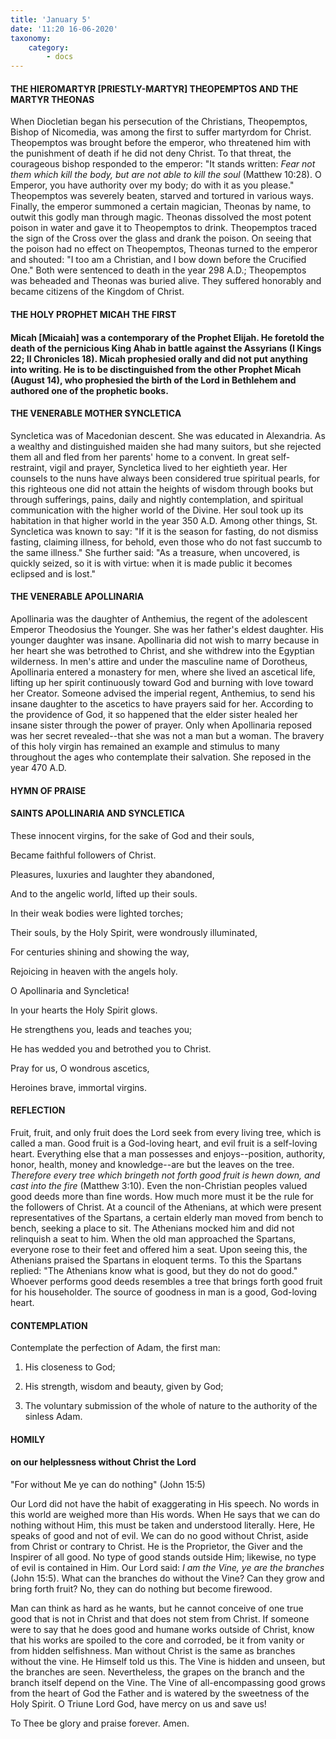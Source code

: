 ```yaml
---
title: 'January 5'
date: '11:20 16-06-2020'
taxonomy:
    category:
        - docs
---
```


#### THE HIEROMARTYR [PRIESTLY-MARTYR] THEOPEMPTOS AND THE MARTYR THEONAS

When Diocletian began his persecution of the Christians, Theopemptos, Bishop of Nicomedia, was among the first to suffer martyrdom for Christ. Theopemptos was brought before the emperor, who threatened him with the punishment of death if he did not deny Christ. To that threat, the courageous bishop responded to the emperor: "It stands written: *Fear not them which kill the body, but are not able to kill the soul* (Matthew 10:28). O Emperor, you have authority over my body; do with it as you please." Theopemptos was severely beaten, starved and tortured in various ways. Finally, the emperor summoned a certain magician, Theonas by name, to outwit this godly man through magic. Theonas dissolved the most potent poison in water and gave it to Theopemptos to drink. Theopemptos traced the sign of the Cross over the glass and drank the poison. On seeing that the poison had no effect on Theopemptos, Theonas turned to the emperor and shouted: "I too am a Christian, and I bow down before the Crucified One." Both were sentenced to death in the year 298 A.D.; Theopemptos was beheaded and Theonas was buried alive. They suffered honorably and became citizens of the Kingdom of Christ.

#### THE HOLY PROPHET MICAH THE FIRST

#### Micah [Micaiah] was a contemporary of the Prophet Elijah. He foretold the death of the pernicious King Ahab in battle against the Assyrians (I Kings 22; II Chronicles 18). Micah prophesied orally and did not put anything into writing. He is to be disctinguished from the other Prophet Micah (August 14), who prophesied the birth of the Lord in Bethlehem and authored one of the prophetic books.

#### THE VENERABLE MOTHER SYNCLETICA

Syncletica was of Macedonian descent. She was educated in Alexandria. As a wealthy and distinguished maiden she had many suitors, but she rejected them all and fled from her parents' home to a convent. In great self-restraint, vigil and prayer, Syncletica lived to her eightieth year. Her counsels to the nuns have always been considered true spiritual pearls, for this righteous one did not attain the heights of wisdom through books but through sufferings, pains, daily and nightly contemplation, and spiritual communication with the higher world of the Divine. Her soul took up its habitation in that higher world in the year 350 A.D. Among other things, St. Syncletica was known to say: "If it is the season for fasting, do not dismiss fasting, claiming illness, for behold, even those who do not fast succumb to the same illness." She further said: "As a treasure, when uncovered, is quickly seized, so it is with virtue: when it is made public it becomes eclipsed and is lost."

#### THE VENERABLE APOLLINARIA

Apollinaria was the daughter of Anthemius, the regent of the adolescent Emperor Theodosius the Younger. She was her father's eldest daughter. His younger daughter was insane. Apollinaria did not wish to marry because in her heart she was betrothed to Christ, and she withdrew into the Egyptian wilderness. In men's attire and under the masculine name of Dorotheus, Apollinaria entered a monastery for men, where she lived an ascetical life, lifting up her spirit continuously toward God and burning with love toward her Creator. Someone advised the imperial regent, Anthemius, to send his insane daughter to the ascetics to have prayers said for her. According to the providence of God, it so happened that the elder sister healed her insane sister through the power of prayer. Only when Apollinaria reposed was her secret revealed--that she was not a man but a woman. The bravery of this holy virgin has remained an example and stimulus to many throughout the ages who contemplate their salvation. She reposed in the year 470 A.D.



#### HYMN OF PRAISE

#### SAINTS APOLLINARIA AND SYNCLETICA

These innocent virgins, for the sake of God and their souls,

Became faithful followers of Christ.

Pleasures, luxuries and laughter they abandoned,

And to the angelic world, lifted up their souls.

In their weak bodies were lighted torches;

Their souls, by the Holy Spirit, were wondrously illuminated,

For centuries shining and showing the way,

Rejoicing in heaven with the angels holy.

O Apollinaria and Syncletica!

In your hearts the Holy Spirit glows.

He strengthens you, leads and teaches you;

He has wedded you and betrothed you to Christ.

Pray for us, O wondrous ascetics,

Heroines brave, immortal virgins.



#### REFLECTION

Fruit, fruit, and only fruit does the Lord seek from every living tree, which is called a man. Good fruit is a God-loving heart, and evil fruit is a self-loving heart. Everything else that a man possesses and enjoys--position, authority, honor, health, money and knowledge--are but the leaves on the tree. *Therefore every tree which bringeth not forth good fruit is hewn down, and cast into the fire* (Matthew 3:10). Even the non-Christian peoples valued good deeds more than fine words. How much more must it be the rule for the followers of Christ. At a council of the Athenians, at which were present representatives of the Spartans, a certain elderly man moved from bench to bench, seeking a place to sit. The Athenians mocked him and did not relinquish a seat to him. When the old man approached the Spartans, everyone rose to their feet and offered him a seat. Upon seeing this, the Athenians praised the Spartans in eloquent terms. To this the Spartans replied: "The Athenians know what is good, but they do not do good." Whoever performs good deeds resembles a tree that brings forth good fruit for his householder. The source of goodness in man is a good, God-loving heart.



#### CONTEMPLATION

Contemplate the perfection of Adam, the first man:

1.  His closeness to God;

1.  His strength, wisdom and beauty, given by God;

1.  The voluntary submission of the whole of nature to the authority of the sinless Adam.



#### HOMILY

#### on our helplessness without Christ the Lord

 "For without Me ye can do nothing" (John 15:5)

Our Lord did not have the habit of exaggerating in His speech. No words in this world are weighed more than His words. When He says that we can do nothing without Him, this must be taken and understood literally. Here, He speaks of good and not of evil. We can do no good without Christ, aside from Christ or contrary to Christ. He is the Proprietor, the Giver and the Inspirer of all good. No type of good stands outside Him; likewise, no type of evil is contained in Him. Our Lord said: *I am the Vine, ye are the branches* (John 15:5). What can the branches do without the Vine? Can they grow and bring forth fruit? No, they can do nothing but become firewood.

Man can think as hard as he wants, but he cannot conceive of one true good that is not in Christ and that does not stem from Christ. If someone were to say that he does good and humane works outside of Christ, know that his works are spoiled to the core and corroded, be it from vanity or from hidden selfishness. Man without Christ is the same as branches without the vine. He Himself told us this. The Vine is hidden and unseen, but the branches are seen. Nevertheless, the grapes on the branch and the branch itself depend on the Vine. The Vine of all-encompassing good grows from the heart of God the Father and is watered by the sweetness of the Holy Spirit. O Triune Lord God, have mercy on us and save us!

To Thee be glory and praise forever. Amen.
